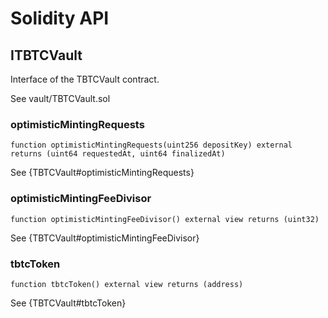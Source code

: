 # Solidity API

## ITBTCVault

Interface of the TBTCVault contract.

See vault/TBTCVault.sol

### optimisticMintingRequests

```solidity
function optimisticMintingRequests(uint256 depositKey) external returns (uint64 requestedAt, uint64 finalizedAt)
```

See {TBTCVault#optimisticMintingRequests}

### optimisticMintingFeeDivisor

```solidity
function optimisticMintingFeeDivisor() external view returns (uint32)
```

See {TBTCVault#optimisticMintingFeeDivisor}

### tbtcToken

```solidity
function tbtcToken() external view returns (address)
```

See {TBTCVault#tbtcToken}

